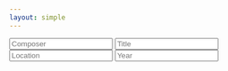 ```yaml
---
layout: simple
---
```



<input placeholder="Composer" id="browse-composer" value="" />
<input placeholder="Title" id="browse-title" value="" />
<input placeholder="Location" id="browse-location" value="" />
<input placeholder="Year" id="browse-year" value="" />

<div id="browse-results">

</div>

